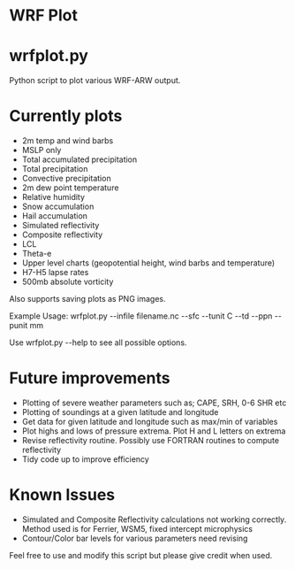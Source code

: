 # WRF Plot
# wrfplot.py

Python script to plot various WRF-ARW output.

# Currently plots

- 2m temp and wind barbs
- MSLP only
- Total accumulated precipitation
- Total precipitation
- Convective precipitation
- 2m dew point temperature
- Relative humidity
- Snow accumulation
- Hail accumulation
- Simulated reflectivity
- Composite reflectivity
- LCL
- Theta-e
- Upper level charts (geopotential height, wind barbs and temperature)
- H7-H5 lapse rates
- 500mb absolute vorticity

Also supports saving plots as PNG images.

Example Usage: wrfplot.py --infile filename.nc --sfc --tunit C --td --ppn --punit mm

Use wrfplot.py --help to see all possible options.

# Future improvements

- Plotting of severe weather parameters such as; CAPE, SRH, 0-6 SHR etc
- Plotting of soundings at a given latitude and longitude
- Get data for given latitude and longitude such as max/min of variables
- Plot highs and lows of pressure extrema. Plot H and L letters on extrema
- Revise reflectivity routine. Possibly use FORTRAN routines to compute reflectivity
- Tidy code up to improve efficiency

# Known Issues

- Simulated and Composite Reflectivity calculations not working correctly. Method used is for Ferrier, WSM5, fixed intercept      microphysics
- Contour/Color bar levels for various parameters need revising

Feel free to use and modify this script but please give credit when used. 
